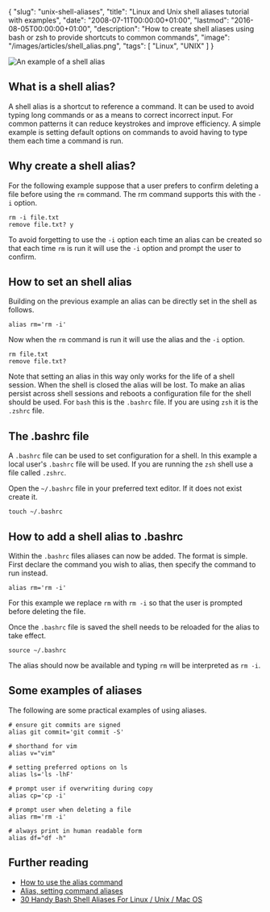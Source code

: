 {
  "slug": "unix-shell-aliases",
  "title": "Linux and Unix shell aliases tutorial with examples",
  "date": "2008-07-11T00:00:00+01:00",
  "lastmod": "2016-08-05T00:00:00+01:00",
  "description": "How to create shell aliases using bash or zsh to provide shortcuts to common commands",
  "image": "/images/articles/shell_alias.png",
  "tags": [
    "Linux",
    "UNIX"
  ]
}

![An example of a shell alias][4]

## What is a shell alias?

A shell alias is a shortcut to reference a command. It can be used to avoid typing long commands or as a means to correct incorrect input. For common patterns it can reduce keystrokes and improve efficiency. A simple example is setting default options on commands to avoid having to type them each time a command is run. 

## Why create a shell alias?

For the following example suppose that a user prefers to confirm deleting a file before using the `rm` command. The rm command supports this with the `-i` option.

    rm -i file.txt
    remove file.txt? y

To avoid forgetting to use the `-i` option each time an alias can be created so that each time `rm` is run it will use the `-i` option and prompt the user to confirm.

## How to set an shell alias

Building on the previous example an alias can be directly set in the shell as follows.

    alias rm='rm -i'
  
Now when the `rm` command is run it will use the alias and the `-i` option. 

    rm file.txt
    remove file.txt?     

Note that setting an alias in this way only works for the life of a shell session. When the shell is closed the alias  will be lost. To make an alias persist across shell sessions and reboots a configuration file for the shell should be used. For `bash` this is the `.bashrc` file. If you are using `zsh` it is the `.zshrc` file.

## The .bashrc file

A `.bashrc` file can be used to set configuration for a shell. In this example a local user's `.bashrc` file will be used. If you are running the `zsh` shell use a file called `.zshrc`. 

Open the `~/.bashrc` file in your preferred text editor. If it does not exist create it.

    touch ~/.bashrc

## How to add a shell alias to .bashrc

Within the `.bashrc` files aliases can now be added. The format is simple. First declare the command you wish to alias, then specify the command to run instead. 

    alias rm='rm -i'

For this example we replace `rm` with `rm -i` so that the user is prompted before deleting the file.

Once the `.bashrc` file is saved the shell needs to be reloaded for the alias to take effect.

    source ~/.bashrc

The alias should now be available and typing `rm` will be interpreted as `rm -i`. 

## Some examples of aliases

The following are some practical examples of using aliases.

    # ensure git commits are signed
    alias git commit='git commit -S'

    # shorthand for vim
    alias v="vim"

    # setting preferred options on ls
    alias ls='ls -lhF' 

    # prompt user if overwriting during copy
    alias cp='cp -i'

    # prompt user when deleting a file
    alias rm='rm -i'

    # always print in human readable form
    alias df="df -h"

## Further reading

* [How to use the alias command][1]
* [Alias, setting command aliases][2]
* [30 Handy Bash Shell Aliases For Linux / Unix / Mac OS][3]


[1]: http://www.linfo.org/alias.html
[2]: http://www.linuxhowtos.org/Tips%20and%20Tricks/command_aliases.htm
[3]: http://www.cyberciti.biz/tips/bash-aliases-mac-centos-linux-unix.html
[4]: https://shapeshed.com/images/articles/shell_alias.png
